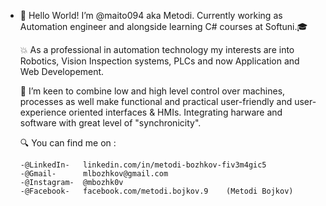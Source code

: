 - 👋 Hello World! I’m @maito094 aka Metodi.
      Currently working as Automation engineer and alongside learning C# courses at Softuni.🎓
      
  💥 As a professional in automation technology my interests are into Robotics, Vision Inspection systems, PLCs and now Application and Web Developement.
  
  💫 I’m keen to combine low and high level control over machines, processes as well make functional and practical user-friendly and user-experience oriented interfaces & HMIs.
      Integrating harware and software with great level of "synchronicity".
      
  🔍 You can find me on : 

      -@LinkedIn-   linkedin.com/in/metodi-bozhkov-fiv3m4gic5
      -@Gmail-      mlbozhkov@gmail.com
      -@Instagram-  @mbozhk0v
      -@Facebook-   facebook.com/metodi.bojkov.9    (Metodi Bojkov)
<!---
It's a ✨ special ✨ repository because its `README.md` (this file) appears on your GitHub profile.
You can click the Preview link to take a look at your changes.
--->
